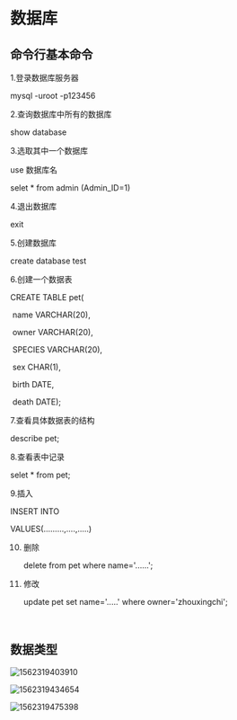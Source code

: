 

# 数据库

## 命令行基本命令

1.登录数据库服务器

mysql -uroot -p123456

2.查询数据库中所有的数据库

show database

3.选取其中一个数据库

use 数据库名

selet * from admin (Admin_ID=1)

 4.退出数据库

exit

5.创建数据库

create database test

 6.创建一个数据表

CREATE TABLE pet(

​	 name VARCHAR(20),

​	owner VARCHAR(20),

​	SPECIES VARCHAR(20),

​	sex CHAR(1),

​	birth DATE,

​	death DATE);

7.查看具体数据表的结构

describe pet;

8.查看表中记录

selet * from pet;

9.插入

INSERT INTO

VALUES(.........,....,.....)

10. 删除

    delete from pet where name='......';

11. 修改

    update pet set name='.....' where owner='zhouxingchi';

    ​

## 数据类型

![1562319403910](C:\Users\58354\AppData\Local\Temp\1562319403910.png)

![1562319434654](C:\Users\58354\AppData\Local\Temp\1562319434654.png)

![1562319475398](C:\Users\58354\AppData\Local\Temp\1562319475398.png)

